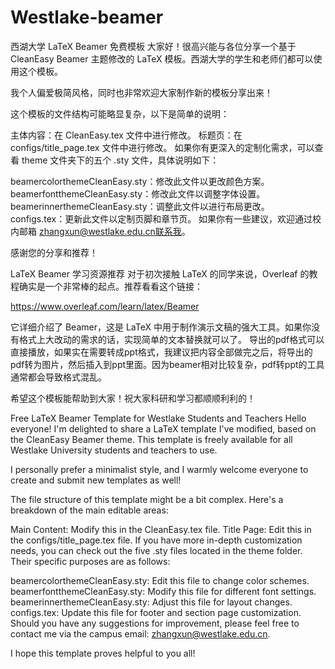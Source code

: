 # Westlake-beamer
西湖大学 LaTeX Beamer 免费模板
大家好！很高兴能与各位分享一个基于 CleanEasy Beamer 主题修改的 LaTeX 模板。西湖大学的学生和老师们都可以使用这个模板。

我个人偏爱极简风格，同时也非常欢迎大家制作新的模板分享出来！

这个模板的文件结构可能略显复杂，以下是简单的说明：

主体内容：在 CleanEasy.tex 文件中进行修改。
标题页：在 configs/title_page.tex 文件中进行修改。
如果你有更深入的定制化需求，可以查看 theme 文件夹下的五个 .sty 文件，具体说明如下：

beamercolorthemeCleanEasy.sty：修改此文件以更改颜色方案。
beamerfontthemeCleanEasy.sty：修改此文件以调整字体设置。
beamerinnerthemeCleanEasy.sty：调整此文件以进行布局更改。
configs.tex：更新此文件以定制页脚和章节页。
如果你有一些建议，欢迎通过校内邮箱 zhangxun@westlake.edu.cn联系我。

感谢您的分享和推荐！

LaTeX Beamer 学习资源推荐
对于初次接触 LaTeX 的同学来说，Overleaf 的教程确实是一个非常棒的起点。推荐看看这个链接：

https://www.overleaf.com/learn/latex/Beamer

它详细介绍了 Beamer，这是 LaTeX 中用于制作演示文稿的强大工具。如果你没有格式上大改动的需求的话，实现简单的文本替换就可以了。
导出的pdf格式可以直接播放，如果实在需要转成ppt格式，我建议把内容全部做完之后，将导出的pdf转为图片，然后插入到ppt里面。因为beamer相对比较复杂，pdf转ppt的工具通常都会导致格式混乱。

希望这个模板能帮助到大家！祝大家科研和学习都顺顺利利的！

Free LaTeX Beamer Template for Westlake Students and Teachers
Hello everyone! I'm delighted to share a LaTeX template I've modified, based on the CleanEasy Beamer theme. This template is freely available for all Westlake University students and teachers to use.

I personally prefer a minimalist style, and I warmly welcome everyone to create and submit new templates as well!

The file structure of this template might be a bit complex. Here's a breakdown of the main editable areas:

Main Content: Modify this in the CleanEasy.tex file.
Title Page: Edit this in the configs/title_page.tex file.
If you have more in-depth customization needs, you can check out the five .sty files located in the theme folder. Their specific purposes are as follows:

beamercolorthemeCleanEasy.sty: Edit this file to change color schemes.
beamerfontthemeCleanEasy.sty: Modify this file for different font settings.
beamerinnerthemeCleanEasy.sty: Adjust this file for layout changes.
configs.tex: Update this file for footer and section page customization.
Should you have any suggestions for improvement, please feel free to contact me via the campus email: zhangxun@westlake.edu.cn.

I hope this template proves helpful to you all!
